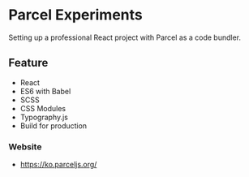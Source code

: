 # Parcel Experiments

Setting up a professional React project with Parcel as a code bundler.

## Feature

- React
- ES6 with Babel
- SCSS
- CSS Modules
- Typography.js
- Build for production

### Website

- https://ko.parceljs.org/
